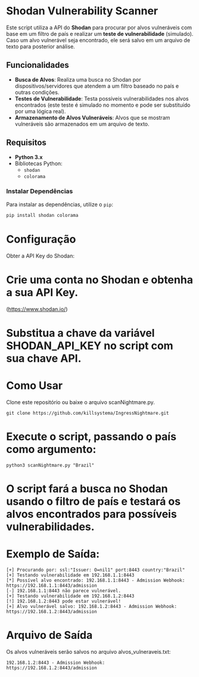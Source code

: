 # Shodan Vulnerability Scanner

Este script utiliza a API do **Shodan** para procurar por alvos vulneráveis com base em um filtro de país e realizar um **teste de vulnerabilidade** (simulado). Caso um alvo vulnerável seja encontrado, ele será salvo em um arquivo de texto para posterior análise.

## Funcionalidades

- **Busca de Alvos**: Realiza uma busca no Shodan por dispositivos/servidores que atendem a um filtro baseado no país e outras condições.
- **Testes de Vulnerabilidade**: Testa possíveis vulnerabilidades nos alvos encontrados (este teste é simulado no momento e pode ser substituído por uma lógica real).
- **Armazenamento de Alvos Vulneráveis**: Alvos que se mostram vulneráveis são armazenados em um arquivo de texto.

## Requisitos

- **Python 3.x**
- Bibliotecas Python:
  - `shodan`
  - `colorama`

### Instalar Dependências

Para instalar as dependências, utilize o `pip`:

```bash
pip install shodan colorama
```

# Configuração
Obter a API Key do Shodan:

# Crie uma conta no Shodan e obtenha a sua API Key.
(https://www.shodan.io/)

# Substitua a chave da variável SHODAN_API_KEY no script com sua chave API.

# Como Usar

Clone este repositório ou baixe o arquivo scanNightmare.py.

```
git clone https://github.com/killsystema/IngressNightmare.git
```

# Execute o script, passando o país como argumento:

```
python3 scanNightmare.py "Brazil" 
```

# O script fará a busca no Shodan usando o filtro de país e testará os alvos encontrados para possíveis vulnerabilidades.

# Exemplo de Saída:

```
[+] Procurando por: ssl:"Issuer: O=nil1" port:8443 country:"Brazil"
[+] Testando vulnerabilidade em 192.168.1.1:8443
[*] Possível alvo encontrado: 192.168.1.1:8443 - Admission Webhook: https://192.168.1.1:8443/admission
[-] 192.168.1.1:8443 não parece vulnerável.
[+] Testando vulnerabilidade em 192.168.1.2:8443
[!] 192.168.1.2:8443 pode estar vulnerável!
[+] Alvo vulnerável salvo: 192.168.1.2:8443 - Admission Webhook: https://192.168.1.2:8443/admission
```

# Arquivo de Saída
Os alvos vulneráveis serão salvos no arquivo alvos_vulneraveis.txt:

``` 
192.168.1.2:8443 - Admission Webhook: https://192.168.1.2:8443/admission
```
